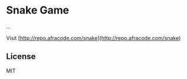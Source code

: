 # Snake Game

...

Visit [http://repo.afracode.com/snake](http://repo.afracode.com/snake)

## License

MIT
